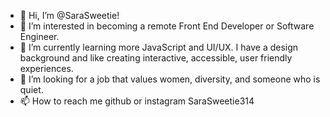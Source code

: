 - 👋 Hi, I’m @SaraSweetie!
- 👀 I’m interested in becoming a remote Front End Developer or Software Engineer.
- 🌱 I’m currently learning more JavaScript and UI/UX. I have a design background and like creating interactive, accessible, user friendly experiences.
- 💞️ I’m looking for a job that values women, diversity, and someone who is quiet.
- 📫 How to reach me github or instagram SaraSweetie314

<!---
SaraSweetie/SaraSweetie is a ✨ special ✨ repository because its `README.md` (this file) appears on your GitHub profile.
You can click the Preview link to take a look at your changes.
--->
